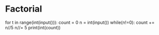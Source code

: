 # Factorial
for t in range(int(input())): 
    count = 0
    n = int(input())
    while(n!=0):
        count += n//5
        n//= 5
    print(int(count))

